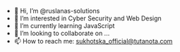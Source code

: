 - 👋 Hi, I’m @ruslanas-solutions
- 👀 I’m interested in Cyber Security and Web Design
- 🌱 I’m currently learning JavaScript
- 💞️ I’m looking to collaborate on ...
- 📫 How to reach me: sukhotska_official@tutanota.com

<!---
ruslanas-solutions/ruslanas-solutions is a ✨ special ✨ repository because its `README.md` (this file) appears on your GitHub profile.
You can click the Preview link to take a look at your changes.
--->
